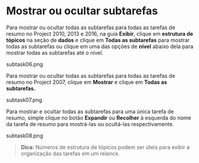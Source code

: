 # Mostrar ou ocultar subtarefas

Para mostrar ou ocultar todas as subtarefas para todas as tarefas de resumo no Project 2010, 2013 e 2016, na guia **Exibir**, clique em **estrutura de tópicos** na seção de **dados** e clique em **Todas as subtarefas** para mostrar todas as subtarefas ou clique em uma das opções de **nível** abaixo dela para mostrar todas as subtarefas até o nível.

subtask06.png

Para mostrar ou ocultar todas as subtarefas para todas as tarefas de resumo no Project 2007, clique em **Mostrar** e clique em **Todas as subtarefas.**

subtask07.png

Para mostrar e ocultar todas as subtarefas para uma única tarefa de resumo, simple clique no botão **Expandir** ou **Recolher** à esquerda do nome da tarefa de resumo para mostrá-las ou ocultá-las respectivamente.

subtask08.png

> **Dica:** Números de estrutura de tópicos podem ser úteis para exibir a organização das tarefas em um relance.